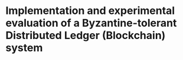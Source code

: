 # Implementation and experimental evaluation of a Byzantine-tolerant Distributed Ledger (Blockchain) system
